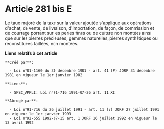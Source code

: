 # Article 281 bis E

Le taux majoré de la taxe sur la valeur ajoutée s'applique aux opérations d'achat, de vente, de livraison, d'importation, de
façon, de commission et de courtage portant sur les perles fines ou de culture non montées ainsi que sur les pierres
précieuses, gemmes naturelles, pierres synthétiques ou reconstituées taillées, non montées.

**Liens relatifs à cet article**

	**Créé par**:

	  - Loi n°81-1160 du 30 décembre 1981 - art. 41 (P) JORF 31 décembre 1981 en vigueur le 1er janvier 1982

	**Liens**:

	  - SPEC_APPLI: Loi n°91-716 1991-07-26 art. 11 XI

	**Abrogé par**:

	  - Loi n°91-716 du 26 juillet 1991 - art. 11 (V) JORF 27 juillet 1991 en vigueur le 1er janvier 1993
	  - Loi n°92-655 1992-07-15 art. 1 JORF 16 juillet 1992 en vigueur le 13 avril 1992
